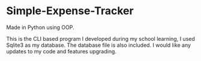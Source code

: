 # Simple-Expense-Tracker
Made in Python using OOP.


This is the CLI based program I developed during my school learning,
I used Sqlite3 as my database. The database file is also included.
I would like any updates to my code and features upgrading.


